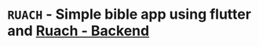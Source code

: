 # `RUACH` - Simple bible app using flutter and [Ruach - Backend](https://rapidapi.com/gryfoleon/api/bible-references/)